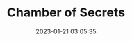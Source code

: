 ---
layout: post
title:  "Chamber of Secrets"
date:   2023-01-21 03:05:35
categories: Personal
permalink: /cos1/
---